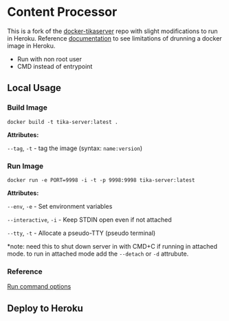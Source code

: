 # Content Processor

This is a fork of the [docker-tikaserver](https://github.com/LogicalSpark/docker-tikaserver/tree/1.18) repo with slight modifications to run in Heroku. Reference [documentation](https://devcenter.heroku.com/articles/container-registry-and-runtime) to see limitations of drunning a docker image in Heroku.
 * Run with non root user
 * CMD instead of entrypoint

## Local Usage

### Build Image
`docker build -t tika-server:latest .`

**Attributes:**

`--tag`, `-t` - tag the image (syntax: `name:version`)

### Run Image
`docker run -e PORT=9998 -i -t -p 9998:9998 tika-server:latest`

**Attributes:**

`--env`, `-e` - Set environment variables

`--interactive`, `-i` - Keep STDIN open even if not attached

`--tty`, `-t` - Allocate a pseudo-TTY (pseudo terminal)

*note: need this to shut down server in with CMD+C if running in attached mode. to run in attached mode add the `--detach` or `-d` attrubute.

### Reference

[Run command options](https://docs.docker.com/edge/engine/reference/commandline/run/#options)

## Deploy to Heroku